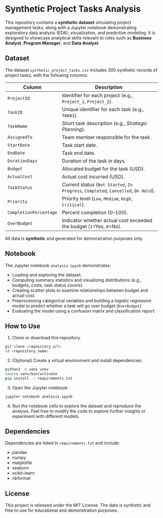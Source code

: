 # Synthetic Project Tasks Analysis

This repository contains a **synthetic dataset** simulating project management tasks, along with a Jupyter notebook demonstrating exploratory data analysis (EDA), visualization, and predictive modeling. It is designed to showcase analytical skills relevant to roles such as **Business Analyst**, **Program Manager**, and **Data Analyst**.

## Dataset

The dataset `synthetic_project_tasks.csv` includes 300 synthetic records of project tasks, with the following columns:

| Column | Description |
| --- | --- |
| `ProjectID` | Identifier for each project (e.g., `Project_1`, `Project_2`). |
| `TaskID` | Unique identifier for each task (e.g., `T0001`). |
| `TaskName` | Short task description (e.g., *Strategic Planning*). |
| `AssignedTo` | Team member responsible for the task. |
| `StartDate` | Task start date. |
| `EndDate` | Task end date. |
| `DurationDays` | Duration of the task in days. |
| `Budget` | Allocated budget for the task (USD). |
| `ActualCost` | Actual cost incurred (USD). |
| `TaskStatus` | Current status (`Not Started`, `In Progress`, `Completed`, `Cancelled`, `On Hold`). |
| `Priority` | Priority level (`Low`, `Medium`, `High`, `Critical`). |
| `CompletionPercentage` | Percent completion (0–100). |
| `OverBudget` | Indicator whether actual cost exceeded the budget (`1`=Yes, `0`=No). |

All data is **synthetic** and generated for demonstration purposes only.

## Notebook

The Jupyter notebook `analysis.ipynb` demonstrates:

- Loading and exploring the dataset.
- Computing summary statistics and visualizing distributions (e.g., budgets, costs, task status counts).
- Creating scatter plots to examine relationships between budget and actual cost.
- Preprocessing categorical variables and building a logistic regression model to predict whether a task will go over budget (`OverBudget`).
- Evaluating the model using a confusion matrix and classification report.

## How to Use

1. Clone or download this repository.

```bash
git clone <repository_url>
cd <repository_name>
```

2. (Optional) Create a virtual environment and install dependencies:

```bash
python3 -m venv venv
source venv/bin/activate
pip install -r requirements.txt
```

3. Open the Jupyter notebook:

```bash
jupyter notebook analysis.ipynb
```

4. Run the notebook cells to explore the dataset and reproduce the analysis. Feel free to modify the code to explore further insights or experiment with different models.

## Dependencies

Dependencies are listed in `requirements.txt` and include:

- pandas
- numpy
- matplotlib
- seaborn
- scikit-learn
- nbformat

## License

This project is released under the MIT License. The data is synthetic and free to use for educational and demonstration purposes.

